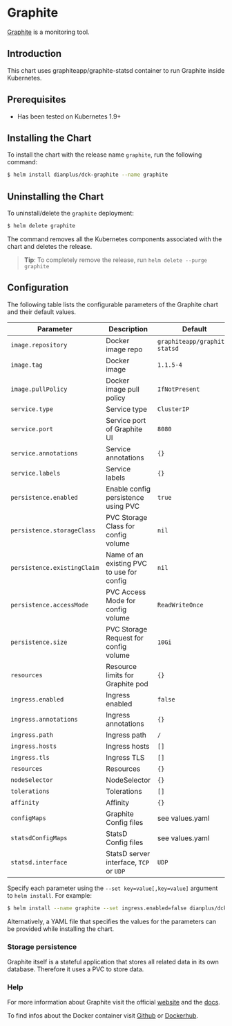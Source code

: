 # Graphite

[Graphite](https://graphiteapp.org/) is a monitoring tool.

## Introduction

This chart uses graphiteapp/graphite-statsd container to run Graphite inside Kubernetes.

## Prerequisites

- Has been tested on Kubernetes 1.9+

## Installing the Chart

To install the chart with the release name `graphite`, run the following command:

```bash
$ helm install dianplus/dck-graphite --name graphite
```

## Uninstalling the Chart

To uninstall/delete the `graphite` deployment:

```bash
$ helm delete graphite
```

The command removes all the Kubernetes components associated with the chart and deletes the release.

> **Tip**: To completely remove the release, run `helm delete --purge graphite`

## Configuration

The following table lists the configurable parameters of the Graphite chart and their default values.

|             Parameter          |            Description                       |                  Default               |
|--------------------------------|----------------------------------------------|----------------------------------------|
| `image.repository`             | Docker image repo                            | `graphiteapp/graphite-statsd`          |
| `image.tag`                    | Docker image                                 | `1.1.5-4`                                |
| `image.pullPolicy`             | Docker image pull policy                     | `IfNotPresent`                         |
| `service.type`                 | Service type                                 | `ClusterIP`                            |
| `service.port`                 | Service port of Graphite UI                  | `8080`                                 |
| `service.annotations`          | Service annotations                          | `{}`                                   |
| `service.labels`               | Service labels                               | `{}`                                   |
| `persistence.enabled`          | Enable config persistence using PVC          | `true`                                 |
| `persistence.storageClass`     | PVC Storage Class for config volume          | `nil`                                  |
| `persistence.existingClaim`    | Name of an existing PVC to use for config    | `nil`                                  |
| `persistence.accessMode`       | PVC Access Mode for config volume            | `ReadWriteOnce`                        |
| `persistence.size`             | PVC Storage Request for config volume        | `10Gi`                                 |
| `resources`                    | Resource limits for Graphite pod             | `{}`                                   |
| `ingress.enabled`              | Ingress enabled                              | `false`                                |
| `ingress.annotations`          | Ingress annotations                          | `{}`                                   |
| `ingress.path`                 | Ingress path                                 | `/`                                    |
| `ingress.hosts`                | Ingress hosts                                | `[]`                                   |
| `ingress.tls`                  | Ingress TLS                                  | `[]`                                   |
| `resources`                    | Resources                                    | `{}`                                   |
| `nodeSelector`                 | NodeSelector                                 | `{}`                                   |
| `tolerations`                  | Tolerations                                  | `[]`                                   |
| `affinity`                     | Affinity                                     | `{}`                                   |
| `configMaps`                   | Graphite Config files                        | see values.yaml                        |
| `statsdConfigMaps`             | StatsD Config files                          | see values.yaml                        |
| `statsd.interface`             | StatsD server interface, `TCP` or `UDP`      | `UDP`                                  |


Specify each parameter using the `--set key=value[,key=value]` argument to `helm install`. For example:

```bash
$ helm install --name graphite --set ingress.enabled=false dianplus/dck-graphite
```

Alternatively, a YAML file that specifies the values for the parameters can be provided while installing the chart.

### Storage persistence

Graphite itself is a stateful application that stores all related data in its own database. Therefore it uses a PVC to store data.

### Help

For more information about Graphite visit the official [website](https://graphiteapp.org/) and the [docs](http://graphite.readthedocs.io/en/latest/).

To find infos about the Docker container visit [Github](https://github.com/graphite-project/docker-graphite-statsd) or [Dockerhub](https://hub.docker.com/r/graphiteapp/graphite-statsd/).
